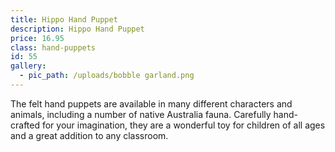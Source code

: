 ```yaml
---
title: Hippo Hand Puppet
description: Hippo Hand Puppet
price: 16.95
class: hand-puppets
id: 55
gallery:
  - pic_path: /uploads/bobble garland.png
---
```



The felt hand puppets are available in many different characters and animals, including a number of native Australia fauna. Carefully hand-crafted for your imagination, they are a wonderful toy for children of all ages and a great addition to any classroom.
